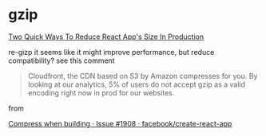 # gzip

[Two Quick Ways To Reduce React App's Size In Production](https://medium.com/@rajaraodv/two-quick-ways-to-reduce-react-apps-size-in-production-82226605771a)

re-gizp it seems like it might improve performance, but reduce compatibility?
see this comment

> Cloudfront, the CDN based on S3 by Amazon compresses for you. By looking at our analytics, 5% of users do not accept gzip as a valid encoding right now in prod for our websites.

from 

[Compress when building · Issue #1908 · facebook/create-react-app](https://github.com/facebook/create-react-app/issues/1908#issuecomment-295497575)
